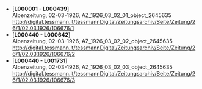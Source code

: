 * [**L000001 - L000439**]  
Alpenzeitung, 02-03-1926, AZ_1926_03_02_01_object_2645635  
http://digital.tessmann.it/tessmannDigital/Zeitungsarchiv/Seite/Zeitung/26/1/02.03.1926/106676/1
* [**L000440 - L000642**]    
Alpenzeitung, 02-03-1926, AZ_1926_03_02_02_object_2645635  
http://digital.tessmann.it/tessmannDigital/Zeitungsarchiv/Seite/Zeitung/26/1/02.03.1926/106676/2
* [**L000440 - L001731**]    
Alpenzeitung, 02-03-1926, AZ_1926_03_02_03_object_2645635  
http://digital.tessmann.it/tessmannDigital/Zeitungsarchiv/Seite/Zeitung/26/1/02.03.1926/106676/3 

